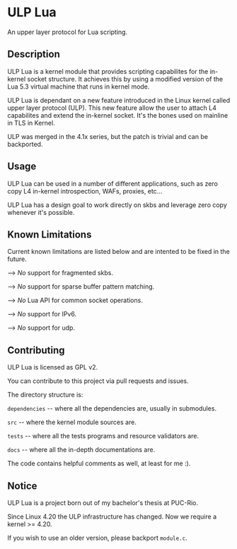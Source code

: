 ULP Lua
========

An upper layer protocol for Lua scripting.

## Description

ULP Lua is a kernel module that provides scripting capabilites for the in-kernel
socket structure. It achieves this by using a modified version of the Lua 5.3
virtual machine that runs in kernel mode.

ULP Lua is dependant on a new feature introduced in the Linux kernel called
upper layer protocol (ULP). This new feature allow the user to attach L4
capabilites and extend the in-kernel socket. It's the bones used on mainline in
TLS in Kernel.

ULP was merged in the 4.1x series, but the patch is trivial and can be backported.

## Usage

ULP Lua can be used in a number of different applications, such as zero copy
L4 in-kernel introspection, WAFs, proxies, etc...

ULP Lua has a design goal to work directly on skbs and leverage zero copy
whenever it's possible.

## Known Limitations

Current known limitations are listed below and are intented to be fixed in the
future.

--> *No* support for fragmented skbs.

--> *No* support for sparse buffer pattern matching.

--> *No* Lua API for common socket operations.

--> *No* support for IPv6.

--> *No* support for udp.

## Contributing

ULP Lua is licensed as GPL v2.

You can contribute to this project via pull requests and issues.

The directory structure is:

`dependencies` -- where all the dependencies are, usually in submodules.

`src` -- where the kernel module sources are.

`tests` -- where all the tests programs and resource validators are.

`docs` -- where all the in-depth documentations are.

The code contains helpful comments as well, at least for me :).

## Notice

ULP Lua is a project born out of my bachelor's thesis at PUC-Rio.

Since Linux 4.20 the ULP infrastructure has changed.
Now we require a kernel >= 4.20.

If you wish to use an older version, please backport `module.c`.
